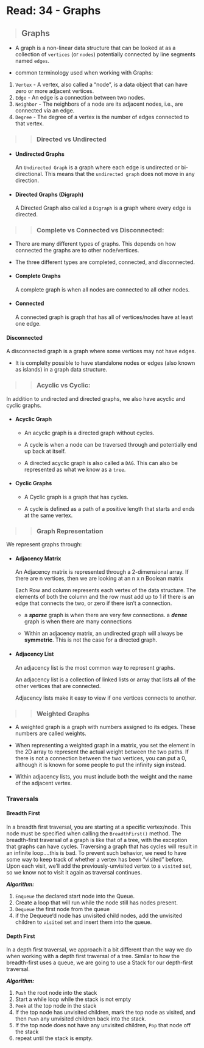 # Read: 34 - Graphs

> ## Graphs

* A graph is a non-linear data structure that can be looked at as a collection of `vertices` (or `nodes`) potentially connected by line segments named `edges`.

* common terminology used when working with Graphs:

1. `Vertex` - A vertex, also called a “node”, is a data object that can have zero or more adjacent vertices.
2. `Edge` - An edge is a connection between two nodes.
3. `Neighbor` - The neighbors of a node are its adjacent nodes, i.e., are connected via an edge.
4. `Degree` - The degree of a vertex is the number of edges connected to that vertex.

>>### Directed vs Undirected

* #### Undirected Graphs

  An `Undirected Graph` is a graph where each edge is undirected or bi-directional. This means that the `undirected graph` does not move in any direction.

* #### Directed Graphs (Digraph)

  A Directed Graph also called a `Digraph` is a graph where every edge is directed.

>>### Complete vs Connected vs Disconnected:

- There are many different types of graphs. This depends on how connected the graphs are to other node/vertices.

- The three different types are completed, connected, and disconnected.

* #### Complete Graphs

  A complete graph is when all nodes are connected to all other nodes.

* #### Connected

  A connected graph is graph that has all of vertices/nodes have at least one edge.

#### Disconnected

A disconnected graph is a graph where some vertices may not have edges.

- It is complelty possible to have standalone nodes or edges (also known as islands) in a graph data structure.

>>### Acyclic vs Cyclic:

In addition to undirected and directed graphs, we also have acyclic and cyclic graphs.

* #### Acyclic Graph

  * An acyclic graph is a directed graph without cycles.

  * A cycle is when a node can be traversed through and potentially end up back at itself.

  * A directed acyclic graph is also called a `DAG`. This can also be represented as what we know as a `tree`.

* #### Cyclic Graphs

  * A Cyclic graph is a graph that has cycles.

  * A cycle is defined as a path of a positive length that starts and ends at the same vertex.


>>### Graph Representation

We represent graphs through:

* #### Adjacency Matrix

  An Adjacency matrix is represented through a 2-dimensional array. If there are n vertices, then we are looking at an n x n Boolean matrix

  Each Row and column represents each vertex of the data structure. The elements of both the column and the row must add up to 1 if there is an edge that connects the two, or zero if there isn’t a connection.

  - a **_sparse_** graph is when there are very few connections. a **_dense_** graph is when there are many connections

  - Within an adjacency matrix, an undirected graph will always be **symmetric**. This is not the case for a directed graph.

* #### Adjacency List

  An adjacency list is the most common way to represent graphs.

  An adjacency list is a collection of linked lists or array that lists all of the other vertices that are connected.

  Adjacency lists make it easy to view if one vertices connects to another.


>>### Weighted Graphs

* A weighted graph is a graph with numbers assigned to its edges. These numbers are called weights.

- When representing a weighted graph in a matrix, you set the element in the 2D array to represent the actual weight between the two paths. If there is not a connection between the two vertices, you can put a 0, although it is known for some people to put the infinity sign instead.

- Within adjacency lists, you must include both the weight and the name of the adjacent vertex.


### Traversals

#### Breadth First

In a breadth first traversal, you are starting at a specific vertex/node. This node must be specified when calling the `BreadthFirst()` method. The breadth-first traversal of a graph is like that of a tree, with the exception that graphs can have cycles. Traversing a graph that has cycles will result in an infinite loop….this is bad. To prevent such behavior, we need to have some way to keep track of whether a vertex has been “visited” before. Upon each visit, we’ll add the previously-unvisited vertex to a `visited` set, so we know not to visit it again as traversal continues.

**_Algorithm:_**

1. `Enqueue` the declared start node into the Queue.
2. Create a loop that will run while the node still has nodes present.
3. `Dequeue` the first node from the queue
4. if the Dequeue‘d node has unvisited child nodes, add the unvisited children to `visited` set and insert them into the queue.

#### Depth First

In a depth first traversal, we approach it a bit different than the way we do when working with a depth first traversal of a tree. Similar to how the breadth-first uses a queue, we are going to use a Stack for our depth-first traversal.

**_Algorithm:_**

1. `Push` the root node into the stack
2. Start a while loop while the stack is not empty
3. `Peek` at the top node in the stack
4. If the top node has unvisited children, mark the top node as visited, and then `Push` any unvisited children back into the stack.
5. If the top node does not have any unvisited children, `Pop` that node off the stack
6. repeat until the stack is empty.
